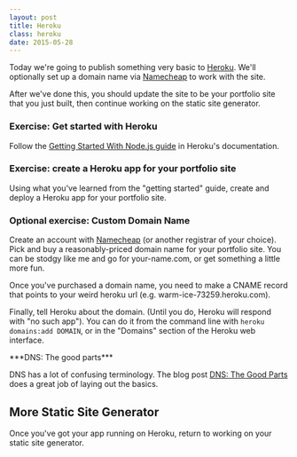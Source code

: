 ```yaml
---
layout: post
title: Heroku
class: heroku
date: 2015-05-28
---
```


Today we're going to publish something very basic to [Heroku][heroku]. We'll optionally set up a domain name via [Namecheap][namecheap] to work with the site.

After we've done this, you should update the site to be your portfolio site that you just built, then continue working on the static site generator.

### Exercise: Get started with Heroku

Follow the [Getting Started With Node.js guide][heroku-nodejs] in Heroku's documentation.

### Exercise: create a Heroku app for your portfolio site

Using what you've learned from the "getting started" guide, create and deploy a Heroku app for your portfolio site.

### Optional exercise: Custom Domain Name

Create an account with [Namecheap][namecheap] (or another registrar of your choice). Pick and buy a reasonably-priced domain name for your portfolio site. You can be stodgy like me and go for your-name.com, or get something a little more fun.

Once you've purchased a domain name, you need to make a CNAME record that points to your weird heroku url (e.g. warm-ice-73259.heroku.com).

Finally, tell Heroku about the domain. (Until you do, Heroku will respond with "no such app"). You can do it from the command line with `heroku domains:add DOMAIN`, or in the "Domains" section of the Heroku web interface.

<aside>
***DNS: The good parts***

DNS has a lot of confusing terminology. The blog post [DNS: The Good Parts][dns-the-good-parts] does a great job of laying out the basics.
</aside>

## More Static Site Generator

Once you've got your app running on Heroku, return to working on your static site generator.

[heroku]: https://www.heroku.com/
[heroku-nodejs]: https://devcenter.heroku.com/articles/getting-started-with-nodejs#introduction
[namecheap]: https://www.namecheap.com/
[dns-the-good-parts]: https://www.petekeen.net/dns-the-good-parts

